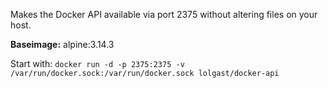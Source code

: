 Makes the Docker API available via port 2375 without altering files on your host.

**Baseimage:** alpine:3.14.3

Start with: ```docker run -d -p 2375:2375 -v /var/run/docker.sock:/var/run/docker.sock lolgast/docker-api```
